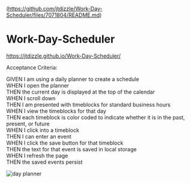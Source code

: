 (https://github.com/jtdizzle/Work-Day-Scheduler/files/7071804/README.md)  
# Work-Day-Scheduler
https://jtdizzle.github.io/Work-Day-Scheduler/  

Acceptance Criteria:

GIVEN I am using a daily planner to create a schedule  
WHEN I open the planner  
THEN the current day is displayed at the top of the calendar  
WHEN I scroll down  
THEN I am presented with timeblocks for standard business hours  
WHEN I view the timeblocks for that day  
THEN each timeblock is color coded to indicate whether it is in the past, present, or future  
WHEN I click into a timeblock  
THEN I can enter an event  
WHEN I click the save button for that timeblock  
THEN the text for that event is saved in local storage  
WHEN I refresh the page  
THEN the saved events persist    


![day planner](https://user-images.githubusercontent.com/87590712/145319864-e50ae4d9-e8c9-42cb-ba39-8d73a6f10720.jpg)
